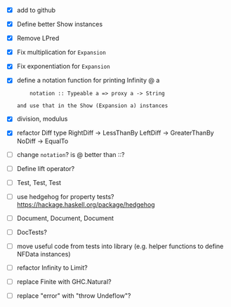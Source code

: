- [x] add to github
- [x] Define better Show instances
- [x] Remove LPred
- [x] Fix multiplication for `Expansion`
- [x] Fix exponentiation for `Expansion`
- [x] define a notation function for printing Infinity @ a 

          notation :: Typeable a => proxy a -> String

      and use that in the Show (Expansion a) instances
- [x] division, modulus
- [x] refactor Diff type
      RightDiff -> LessThanBy
      LeftDiff -> GreaterThanBy
      NoDiff -> EqualTo
- [ ] change `notation`?  is @ better than ::?
- [ ] Define lift operator?
- [ ] Test, Test, Test
- [ ] use hedgehog for property tests? https://hackage.haskell.org/package/hedgehog
- [ ] Document, Document, Document
- [ ] DocTests?
- [ ] move useful code from tests into library (e.g. helper functions to define NFData instances)
- [ ] refactor Infinity to Limit?
- [ ] replace Finite with GHC.Natural?
- [ ] replace "error" with "throw Undeflow"?
